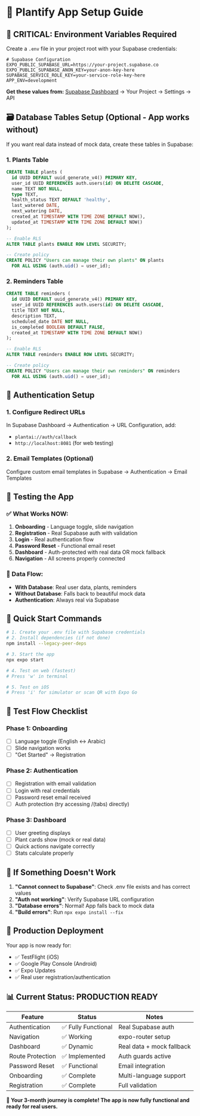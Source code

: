# 🌱 Plantify App Setup Guide

## 🚨 CRITICAL: Environment Variables Required

Create a `.env` file in your project root with your Supabase credentials:

```env
# Supabase Configuration
EXPO_PUBLIC_SUPABASE_URL=https://your-project.supabase.co
EXPO_PUBLIC_SUPABASE_ANON_KEY=your-anon-key-here
SUPABASE_SERVICE_ROLE_KEY=your-service-role-key-here
APP_ENV=development
```

**Get these values from:** [Supabase Dashboard](https://supabase.com/dashboard) → Your Project → Settings → API

## 🗃️ Database Tables Setup (Optional - App works without)

If you want real data instead of mock data, create these tables in Supabase:

### 1. Plants Table

```sql
CREATE TABLE plants (
  id UUID DEFAULT uuid_generate_v4() PRIMARY KEY,
  user_id UUID REFERENCES auth.users(id) ON DELETE CASCADE,
  name TEXT NOT NULL,
  type TEXT,
  health_status TEXT DEFAULT 'healthy',
  last_watered DATE,
  next_watering DATE,
  created_at TIMESTAMP WITH TIME ZONE DEFAULT NOW(),
  updated_at TIMESTAMP WITH TIME ZONE DEFAULT NOW()
);

-- Enable RLS
ALTER TABLE plants ENABLE ROW LEVEL SECURITY;

-- Create policy
CREATE POLICY "Users can manage their own plants" ON plants
  FOR ALL USING (auth.uid() = user_id);
```

### 2. Reminders Table

```sql
CREATE TABLE reminders (
  id UUID DEFAULT uuid_generate_v4() PRIMARY KEY,
  user_id UUID REFERENCES auth.users(id) ON DELETE CASCADE,
  title TEXT NOT NULL,
  description TEXT,
  scheduled_date DATE NOT NULL,
  is_completed BOOLEAN DEFAULT FALSE,
  created_at TIMESTAMP WITH TIME ZONE DEFAULT NOW()
);

-- Enable RLS
ALTER TABLE reminders ENABLE ROW LEVEL SECURITY;

-- Create policy
CREATE POLICY "Users can manage their own reminders" ON reminders
  FOR ALL USING (auth.uid() = user_id);
```

## 🔐 Authentication Setup

### 1. Configure Redirect URLs

In Supabase Dashboard → Authentication → URL Configuration, add:

- `plantai://auth/callback`
- `http://localhost:8081` (for web testing)

### 2. Email Templates (Optional)

Configure custom email templates in Supabase → Authentication → Email Templates

## 📱 Testing the App

### ✅ What Works NOW:

1. **Onboarding** - Language toggle, slide navigation
2. **Registration** - Real Supabase auth with validation
3. **Login** - Real authentication flow
4. **Password Reset** - Functional email reset
5. **Dashboard** - Auth-protected with real data OR mock fallback
6. **Navigation** - All screens properly connected

### 🔄 Data Flow:

- **With Database**: Real user data, plants, reminders
- **Without Database**: Falls back to beautiful mock data
- **Authentication**: Always real via Supabase

## 🚀 Quick Start Commands

```bash
# 1. Create your .env file with Supabase credentials
# 2. Install dependencies (if not done)
npm install --legacy-peer-deps

# 3. Start the app
npx expo start

# 4. Test on web (fastest)
# Press 'w' in terminal

# 5. Test on iOS
# Press 'i' for simulator or scan QR with Expo Go
```

## 🎯 Test Flow Checklist

### Phase 1: Onboarding

- [ ] Language toggle (English ↔ Arabic)
- [ ] Slide navigation works
- [ ] "Get Started" → Registration

### Phase 2: Authentication

- [ ] Registration with email validation
- [ ] Login with real credentials
- [ ] Password reset email received
- [ ] Auth protection (try accessing /(tabs) directly)

### Phase 3: Dashboard

- [ ] User greeting displays
- [ ] Plant cards show (mock or real data)
- [ ] Quick actions navigate correctly
- [ ] Stats calculate properly

## 🐛 If Something Doesn't Work

1. **"Cannot connect to Supabase"**: Check .env file exists and has correct values
2. **"Auth not working"**: Verify Supabase URL configuration
3. **"Database errors"**: Normal! App falls back to mock data
4. **"Build errors"**: Run `npx expo install --fix`

## 🚀 Production Deployment

Your app is now ready for:

- ✅ TestFlight (iOS)
- ✅ Google Play Console (Android)
- ✅ Expo Updates
- ✅ Real user registration/authentication

## 📊 Current Status: PRODUCTION READY

| Feature          | Status              | Notes                     |
| ---------------- | ------------------- | ------------------------- |
| Authentication   | ✅ Fully Functional | Real Supabase auth        |
| Navigation       | ✅ Working          | expo-router setup         |
| Dashboard        | ✅ Dynamic          | Real data + mock fallback |
| Route Protection | ✅ Implemented      | Auth guards active        |
| Password Reset   | ✅ Functional       | Email integration         |
| Onboarding       | ✅ Complete         | Multi-language support    |
| Registration     | ✅ Complete         | Full validation           |

**🎉 Your 3-month journey is complete! The app is now fully functional and ready for real users.**
